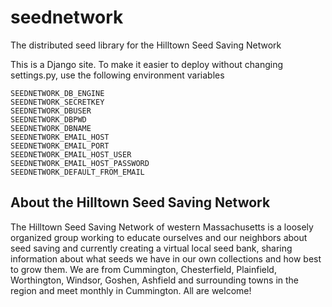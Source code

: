 seednetwork
===========
The distributed seed library for the Hilltown Seed Saving Network

This is a Django site. To make it easier to deploy without changing settings.py, use the following environment variables

```shell
SEEDNETWORK_DB_ENGINE
SEEDNETWORK_SECRETKEY
SEEDNETWORK_DBUSER
SEEDNETWORK_DBPWD
SEEDNETWORK_DBNAME
SEEDNETWORK_EMAIL_HOST
SEEDNETWORK_EMAIL_PORT
SEEDNETWORK_EMAIL_HOST_USER
SEEDNETWORK_EMAIL_HOST_PASSWORD
SEEDNETWORK_DEFAULT_FROM_EMAIL
```

About the Hilltown Seed Saving Network 
--------------------------------------
The Hilltown Seed Saving Network of western Massachusetts is a loosely organized group working to educate ourselves and our neighbors about seed saving and currently creating a virtual local seed bank, sharing information about what seeds we have in our own collections and how best to grow them. We are from Cummington, Chesterfield, Plainfield, Worthington, Windsor, Goshen, Ashfield and surrounding towns in the region and meet monthly in Cummington. All are welcome!
